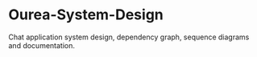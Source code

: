 # Ourea-System-Design
Chat application system design, dependency graph, sequence diagrams and documentation.
